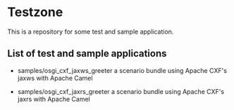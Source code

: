 Testzone
========

This is a repository for some test and sample application.

List of test and sample applications
------------------------------------
* samples/osgi_cxf_jaxws_greeter
a scenario bundle using Apache CXF's jaxws with Apache Camel

* samples/osgi_cxf_jaxrs_greeter
a scenario bundle using Apache CXF's jaxrs with Apache Camel

